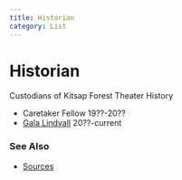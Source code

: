 ```yaml
---
title: Historian
category: List
---
```

# Historian

Custodians of Kitsap Forest Theater History

* Caretaker Fellow 19??-20??
* [Gala Lindvall](Gala-Lindvall) 20??-current


### See Also

* [Sources](Sources)
